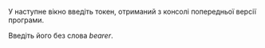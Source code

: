 У наступне вікно введіть токен, отриманий з консолі попередньої версії програми.

Введіть його без слова *bearer*.
